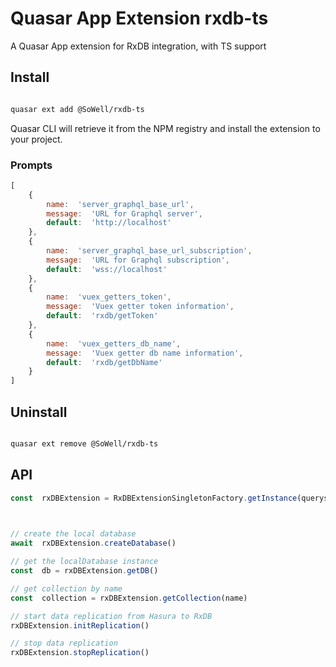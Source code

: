 
# Quasar App Extension rxdb-ts  

A Quasar App extension for RxDB integration, with TS support

  

## Install

```bash

quasar ext add @SoWell/rxdb-ts

```

Quasar CLI will retrieve it from the NPM registry and install the extension to your project.

  

### Prompts

``` js
[
	{
		name:  'server_graphql_base_url',
		message:  'URL for Graphql server',
		default:  'http://localhost'
	},
	{
		name:  'server_graphql_base_url_subscription',
		message:  'URL for Graphql subscription',
		default:  'wss://localhost'
	},
	{
		name:  'vuex_getters_token',
		message:  'Vuex getter token information',
		default:  'rxdb/getToken'
	},
	{
		name:  'vuex_getters_db_name',
		message:  'Vuex getter db name information',
		default:  'rxdb/getDbName'
	}
]
```

  

## Uninstall

```bash

quasar ext remove @SoWell/rxdb-ts

```

  

## API
```js
const  rxDBExtension = RxDBExtensionSingletonFactory.getInstance(querys, schema, hasura_role)

  

// create the local database
await  rxDBExtension.createDatabase()

// get the localDatabase instance
const  db = rxDBExtension.getDB()

// get collection by name
const  collection = rxDBExtension.getCollection(name)

// start data replication from Hasura to RxDB
rxDBExtension.initReplication()

// stop data replication
rxDBExtension.stopReplication()
```